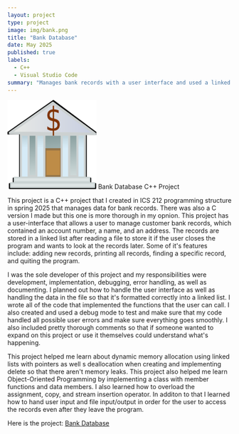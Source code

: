 ```yaml
---
layout: project
type: project
image: img/bank.png 
title: "Bank Database"
date: May 2025
published: true
labels:
  - C++
  - Visual Studio Code
summary: "Manages bank records with a user interface and used a linked list to store, add, delete, and find bank account records. The records were stored in a file so the user can access the records after quiting the program."
---
```


<img class="img-fluid" src="/img/bank.png" width="200px" height="200px">
Bank Database C++ Project

  This project is a C++ project that I created in ICS 212 programming structure in spring 2025 that manages data for bank records. There was also a C version I made but this one is more thorough in my opnion. This project has a user-interface that allows a user to manage customer bank records, which contained an account number, a name, and an address. The records are stored in a linked list after reading a file to store it if the user closes the program and wants to look at the records later. Some of it's features include: adding new records, printing all records, finding a specific record, and quiting the program.

  I was the sole developer of this project and my responsibilities were development, implementation, debugging, error handling, as well as documenting. I planned out how to handle the user interface as well as handling the data in the file so that it's formatted correctly into a linked list. I wrote all of the code that implemented the functions that the user can call. I also created and used a debug mode to test and make sure that my code handled all possible user errors and make sure everything goes smoothly. I also included pretty thorough comments so that if someone wanted to expand on this project or use it themselves could understand what's happening.

  This project helped me learn about dynamic memory allocation using linked lists with pointers as well s deallocation when creating and implementing delete so that there aren't memory leaks. This project also helped me learn Object-Oriented Programming by implementing a class with member functions and data members. I also learned how to overload the assignment, copy, and stream insertion operator. In additon to that I learned how to hand user input and file input/output in order for the user to access the records even after they leave the program. 

Here is the project: <a href="https://github.com/KateHamada/Bank-Database.git">Bank Database</a>
